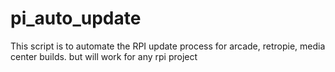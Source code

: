 # pi_auto_update
This script is to automate the RPI update process for arcade, retropie, media center builds.  but will work for any rpi project
